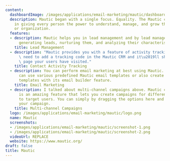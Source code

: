 ```yaml
---
content:
  dashboardImage: /images/applications/email-marketing/mautic/dashboard.png
  description: Mautic began with a single focus. Equality. The Mautic community believes
    in giving every person the power to understand, manage, and grow their business
    or organization.
  features:
  - description: Mautic helps you in lead management and by lead management, I mean
      generating leads, nurturing them, and analyzing their characteristics for targeting
    title: Lead Management
  - description: "Mautic provides you with a feature of activity tracking. You just\
      \ need to add a tracking code in the Mautic CRM and it\u2019ll show you which\
      \ page your users have visited."
    title: Contact Activity Tracking
  - description: You can perform email marketing at best using Mautic. For this, you
      can use various predefined Mautic email templates or also create your own email
      templates with its email builder feature.
    title: Email Marketing
  - description: I talked about multi-channel campaigns above. Mautic campaign builder
      is an amazing feature that lets you create campaigns for different situations
      to target users. You can simply by dragging the options here and there to create
      your campaign.
    title: Multi-channel Campaigns
  logo: /images/applications/email-marketing/mautic/logo.png
  name: Mautic
  screenshots:
  - /images/applications/email-marketing/mautic/screenshot-1.png
  - /images/applications/email-marketing/mautic/screenshot-2.png
  videoUrl: REPLACE
  website: https://www.mautic.org/
draft: false
title: Mautic
---
```


